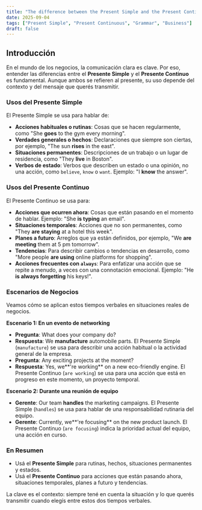 ```yaml
---
title: "The difference between the Present Simple and the Present Continuous"
date: 2025-09-04
tags: ["Present Simple", "Present Continuous", "Grammar", "Business"]
draft: false
---
```

## Introducción
En el mundo de los negocios, la comunicación clara es clave. Por eso, entender las diferencias entre el **Presente Simple** y el **Presente Continuo** es fundamental. Aunque ambos se refieren al presente, su uso depende del contexto y del mensaje que querés transmitir.

### Usos del Presente Simple
El Presente Simple se usa para hablar de:
* **Acciones habituales o rutinas**: Cosas que se hacen regularmente, como "She **goes** to the gym every morning".
* **Verdades generales o hechos**: Declaraciones que siempre son ciertas, por ejemplo, "The sun **rises** in the east".
* **Situaciones permanentes**: Descripciones de un trabajo o un lugar de residencia, como "They **live** in Boston".
* **Verbos de estado**: Verbos que describen un estado o una opinión, no una acción, como `believe`, `know` o `want`. Ejemplo: "I **know** the answer".

### Usos del Presente Continuo
El Presente Continuo se usa para:
* **Acciones que ocurren ahora**: Cosas que están pasando en el momento de hablar. Ejemplo: "She **is typing** an email".
* **Situaciones temporales**: Acciones que no son permanentes, como "They **are staying** at a hotel this week".
* **Planes a futuro**: Arreglos que ya están definidos, por ejemplo, "We **are meeting** them at 5 pm tomorrow".
* **Tendencias**: Para describir cambios o tendencias en desarrollo, como "More people **are using** online platforms for shopping".
* **Acciones frecuentes con `always`**: Para enfatizar una acción que se repite a menudo, a veces con una connotación emocional. Ejemplo: "He **is always forgetting** his keys!".

### Escenarios de Negocios
Veamos cómo se aplican estos tiempos verbales en situaciones reales de negocios.

**Escenario 1: En un evento de networking**
* **Pregunta**: What does your company do?
* **Respuesta**: We **manufacture** automobile parts.
El Presente Simple (`manufacture`) se usa para describir una acción habitual o la actividad general de la empresa.
* **Pregunta**: Any exciting projects at the moment?
* **Respuesta**: Yes, we**'re working** on a new eco-friendly engine.
El Presente Continuo (`are working`) se usa para una acción que está en progreso en este momento, un proyecto temporal.

**Escenario 2: Durante una reunión de equipo**
* **Gerente**: Our team **handles** the marketing campaigns.
El Presente Simple (`handles`) se usa para hablar de una responsabilidad rutinaria del equipo.
* **Gerente**: Currently, we**'re focusing** on the new product launch.
El Presente Continuo (`are focusing`) indica la prioridad actual del equipo, una acción en curso.

### En Resumen
* Usá el **Presente Simple** para rutinas, hechos, situaciones permanentes y estados.
* Usá el **Presente Continuo** para acciones que están pasando ahora, situaciones temporales, planes a futuro y tendencias.

La clave es el contexto: siempre tené en cuenta la situación y lo que querés transmitir cuando elegís entre estos dos tiempos verbales.

